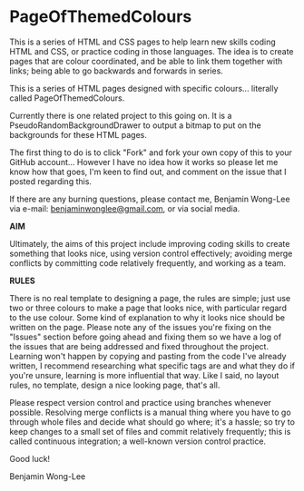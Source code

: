# PageOfThemedColours

This is a series of HTML and CSS pages to help learn new skills coding HTML and CSS, or practice coding in those languages.
The idea is to create pages that are colour coordinated, and be able to link them together with links; 
being able to go backwards and forwards in series. 

This is a series of HTML pages designed with specific colours... literally called PageOfThemedColours.

Currently there is one related project to this going on. It is a PseudoRandomBackgroundDrawer to output a 
bitmap to put on the backgrounds for these HTML pages. 

The first thing to do is to click "Fork" and fork your own copy of this to your GitHub account... However I have no idea how it works so 
please let me know how that goes, I'm keen to find out, and comment on the issue that I posted regarding this.

If there are any burning questions, please contact me, Benjamin Wong-Lee via e-mail: benjaminwonglee@gmail.com, or via social media.  

**AIM**

Ultimately, the aims of this project include improving coding skills to create something that looks nice, using version control
effectively; avoiding merge conflicts by committing code relatively frequently, and working as a team. 

**RULES**

There is no real template to designing a page, the rules are simple; just use two or three colours to make a page that looks nice, with
particular regard to the use colour. Some kind of explanation to why it looks nice should be written on the page. Please note any of the
issues you're fixing on the "Issues" section before going ahead and fixing them so we have a log of the issues that are being addressed and 
fixed throughout the project. Learning won't happen by copying and pasting from the code I've already written, I recommend researching what 
specific tags are and what they do if you're unsure, learning is more influential that way. Like I said, no layout rules, no template, 
design a nice looking page, that's all.

Please respect version control and practice using branches whenever possible. Resolving merge conflicts is a manual thing where you have 
to go through whole files and decide what should go where; it's a hassle; so try to keep changes to a small set of files and commit
relatively frequently; this is called continuous integration; a well-known version control practice. 

Good luck!

Benjamin Wong-Lee

